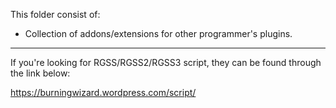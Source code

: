 This folder consist of:
- Collection of addons/extensions for other programmer's plugins.

---

If you're looking for RGSS/RGSS2/RGSS3 script, they can be found through the link below: 

https://burningwizard.wordpress.com/script/
